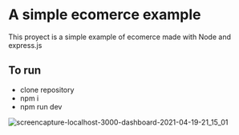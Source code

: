 <h1>A simple ecomerce example</h1>
<p>This proyect is a simple example of ecomerce made with Node and express.js</P>

<h2>To run</h2>
<ul>
<li>clone repository</li>
<li>npm i</li>
<li>npm run dev</li>
</uL>

![screencapture-localhost-3000-dashboard-2021-04-19-21_15_01](https://user-images.githubusercontent.com/13474332/115327504-b3c09680-a154-11eb-81ee-38435861146a.png)
